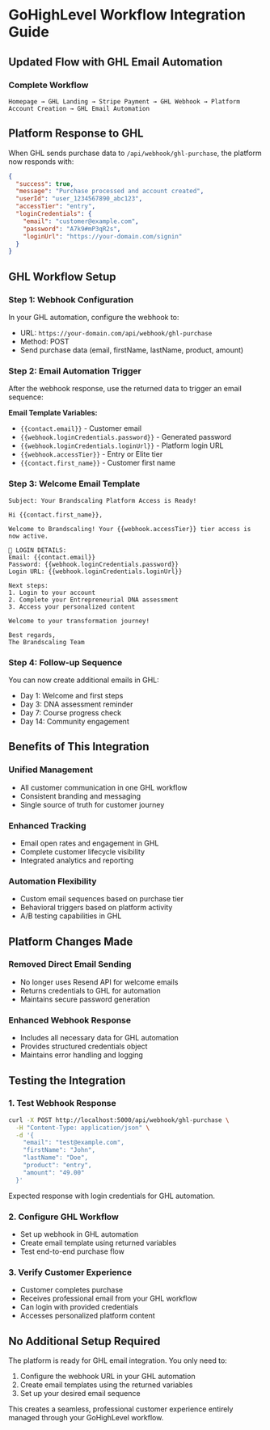 # GoHighLevel Workflow Integration Guide

## Updated Flow with GHL Email Automation

### Complete Workflow
```
Homepage → GHL Landing → Stripe Payment → GHL Webhook → Platform Account Creation → GHL Email Automation
```

## Platform Response to GHL

When GHL sends purchase data to `/api/webhook/ghl-purchase`, the platform now responds with:

```json
{
  "success": true,
  "message": "Purchase processed and account created",
  "userId": "user_1234567890_abc123",
  "accessTier": "entry",
  "loginCredentials": {
    "email": "customer@example.com",
    "password": "A7k9#mP3qR2s",
    "loginUrl": "https://your-domain.com/signin"
  }
}
```

## GHL Workflow Setup

### Step 1: Webhook Configuration
In your GHL automation, configure the webhook to:
- URL: `https://your-domain.com/api/webhook/ghl-purchase`
- Method: POST
- Send purchase data (email, firstName, lastName, product, amount)

### Step 2: Email Automation Trigger
After the webhook response, use the returned data to trigger an email sequence:

**Email Template Variables:**
- `{{contact.email}}` - Customer email
- `{{webhook.loginCredentials.password}}` - Generated password
- `{{webhook.loginCredentials.loginUrl}}` - Platform login URL
- `{{webhook.accessTier}}` - Entry or Elite tier
- `{{contact.first_name}}` - Customer first name

### Step 3: Welcome Email Template
```
Subject: Your Brandscaling Platform Access is Ready!

Hi {{contact.first_name}},

Welcome to Brandscaling! Your {{webhook.accessTier}} tier access is now active.

🔐 LOGIN DETAILS:
Email: {{contact.email}}
Password: {{webhook.loginCredentials.password}}
Login URL: {{webhook.loginCredentials.loginUrl}}

Next steps:
1. Login to your account
2. Complete your Entrepreneurial DNA assessment
3. Access your personalized content

Welcome to your transformation journey!

Best regards,
The Brandscaling Team
```

### Step 4: Follow-up Sequence
You can now create additional emails in GHL:
- Day 1: Welcome and first steps
- Day 3: DNA assessment reminder
- Day 7: Course progress check
- Day 14: Community engagement

## Benefits of This Integration

### Unified Management
- All customer communication in one GHL workflow
- Consistent branding and messaging
- Single source of truth for customer journey

### Enhanced Tracking
- Email open rates and engagement in GHL
- Complete customer lifecycle visibility
- Integrated analytics and reporting

### Automation Flexibility
- Custom email sequences based on purchase tier
- Behavioral triggers based on platform activity
- A/B testing capabilities in GHL

## Platform Changes Made

### Removed Direct Email Sending
- No longer uses Resend API for welcome emails
- Returns credentials to GHL for automation
- Maintains secure password generation

### Enhanced Webhook Response
- Includes all necessary data for GHL automation
- Provides structured credentials object
- Maintains error handling and logging

## Testing the Integration

### 1. Test Webhook Response
```bash
curl -X POST http://localhost:5000/api/webhook/ghl-purchase \
  -H "Content-Type: application/json" \
  -d '{
    "email": "test@example.com",
    "firstName": "John",
    "lastName": "Doe",
    "product": "entry",
    "amount": "49.00"
  }'
```

Expected response with login credentials for GHL automation.

### 2. Configure GHL Workflow
- Set up webhook in GHL automation
- Create email template using returned variables
- Test end-to-end purchase flow

### 3. Verify Customer Experience
- Customer completes purchase
- Receives professional email from your GHL workflow
- Can login with provided credentials
- Accesses personalized platform content

## No Additional Setup Required

The platform is ready for GHL email integration. You only need to:
1. Configure the webhook URL in your GHL automation
2. Create email templates using the returned variables
3. Set up your desired email sequence

This creates a seamless, professional customer experience entirely managed through your GoHighLevel workflow.